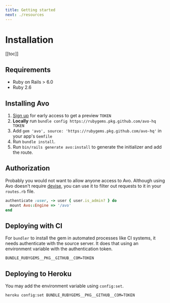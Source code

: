 ```yaml
---
title: Getting started
next: ./resources
---
```


# Installation

[[toc]]


## Requirements

- Ruby on Rails > 6.0
- Ruby 2.6

## Installing Avo

1. [Sign up](https://avohq.io) for early access to get a preview `TOKEN`
1. **Locally** run `bundle config https://rubygems.pkg.github.com/avo-hq TOKEN`
1. Add `gem 'avo', source: 'https://rubygems.pkg.github.com/avo-hq'` in your app's `Gemfile`
1. Run `bundle install`.
1. Run `bin/rails generate avo:install` to generate the initializer and add the route.

## Authorization

Probably you would not want to allow anyone access to Avo. Although using Avo doesn't require [devise](https://github.com/heartcombo/devise), you can use it to filter out requests to it in your `routes.rb` file.

```ruby
authenticate :user, -> user { user.is_admin? } do
  mount Avo::Engine => '/avo'
end
```

## Deploying with CI

For `bundler` to install the gem in automated processes like CI systems, it needs authenticate with the source server.
It does that using an environment variable with the authentication token.

```env
BUNDLE_RUBYGEMS__PKG__GITHUB__COM=TOKEN
```

## Deploying to Heroku

You may add the environment variable using `config:set`.

```env
heroku config:set BUNDLE_RUBYGEMS__PKG__GITHUB__COM=TOKEN
```

